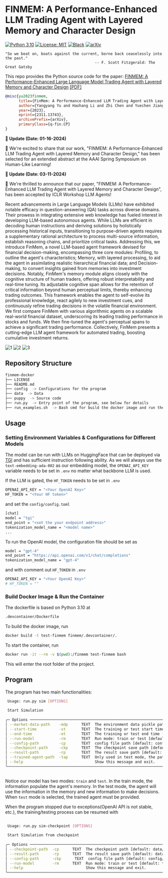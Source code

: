 # FINMEM: A Performance-Enhanced LLM Trading Agent with Layered Memory and Character Design

[![Python 3.10](https://img.shields.io/badge/python-3.10-blue.svg)](https://www.python.org/downloads/release/python-3100/) [![License: MIT](https://img.shields.io/badge/License-MIT-yellow.svg)](https://opensource.org/licenses/MIT) [![Black](https://img.shields.io/badge/code%20style-black-000000.svg)](https://github.com/ambv/black) [![arXiv](https://img.shields.io/badge/arXiv-2311.13743-b31b1b.svg)](https://arxiv.org/abs/2311.13743)

```text
"So we beat on, boats against the current, borne back ceaselessly into the past."
                                        -- F. Scott Fitzgerald: The Great Gatsby
```

This repo provides the Python source code for the paper:
[FINMEM: A Performance-Enhanced Large Language Model Trading Agent with Layered Memory and Character Design](https://arxiv.org/abs/2311.13743) [[PDF]](https://arxiv.org/pdf/2311.13743.pdf)

```bibtex
@misc{yu2023finmem,
      title={FinMem: A Performance-Enhanced LLM Trading Agent with Layered Memory and Character Design}, 
      author={Yangyang Yu and Haohang Li and Zhi Chen and Yuechen Jiang and Yang Li and Denghui Zhang and Rong Liu and Jordan W. Suchow and Khaldoun Khashanah},
      year={2023},
      eprint={2311.13743},
      archivePrefix={arXiv},
      primaryClass={q-fin.CP}
}
```
**📢 Update (Date: 01-16-2024)**

🚀 We're excited to share that our work, "FINMEM: A Performance-Enhanced LLM Trading Agent with Layered Memory and Character Design," has been selected for an extended abstract at the AAAI Spring Symposium on Human-Like Learning!

**📢 Update (Date: 03-11-2024)**

🚀 We're thrilled to announce that our paper, "FINMEM: A Performance-Enhanced LLM Trading Agent with Layered Memory and Character Design", has been accepted by ICLR Workshop LLM Agents!


Recent advancements in Large Language Models (LLMs) have exhibited notable efficacy in question-answering (QA) tasks across diverse domains. Their prowess in integrating extensive web knowledge has fueled interest in developing LLM-based autonomous agents. While LLMs are efficient in decoding human instructions and deriving solutions by holistically processing historical inputs, transitioning to purpose-driven agents requires a supplementary rational architecture to process multi-source information, establish reasoning chains, and prioritize critical tasks. Addressing this, we introduce FinMem, a novel LLM-based agent framework devised for financial decision-making, encompassing three core modules: Profiling, to outline the agent's characteristics; Memory, with layered processing, to aid the agent in assimilating realistic hierarchical financial data; and Decision-making, to convert insights gained from memories into investment decisions. Notably, FinMem's memory module aligns closely with the cognitive structure of human traders, offering robust interpretability and real-time tuning. Its adjustable cognitive span allows for the retention of critical information beyond human perceptual limits, thereby enhancing trading outcomes. This framework enables the agent to self-evolve its professional knowledge, react agilely to new investment cues, and continuously refine trading decisions in the volatile financial environment. We first compare FinMem with various algorithmic agents on a scalable real-world financial dataset, underscoring its leading trading performance in stocks and funds. We then fine-tuned the agent's perceptual spans to achieve a significant trading performance. Collectively, FinMem presents a cutting-edge LLM agent framework for automated trading, boosting cumulative investment returns.

![1](figures/memory_flow.png)
![2](figures/workflow.png)
![3](figures/character.png)

## Repository Structure

```bash
finmem-docker
├── LICENSE
├── README.md
├── config  -> Configurations for the program
├── data  -> Data
├── puppy  -> Source code
├── run.py  -> Entry point of the program, see below for details
├── run_examples.sh  -> Bash cmd for build the docker image and run the docker container
```



## Usage

### Setting Environment Variables & Configurations for Different Models

The model can be run with LLMs on HuggingFace that can be deployed via [TGI](https://github.com/huggingface/text-generation-inference) and has sufficient instruction following ability. As we will always use the `text-embedding-ada-002` as our embedding model, the `OPENAI_API_KEY` variable needs to be set in `.env` no matter what backbone LLM is used.

If the LLM is gated, the `HF_TOKEN` needs to be set in `.env`

```bash
OPENAI_API_KEY = "<Your OpenAI Key>"
HF_TOKEN = "<Your HF token>"
```

and set the `config/config.toml`

```bash
[chat]
model = "tgi"
end_point = "<set the your endpoint address>"
tokenization_model_name = "<model name>"
...
```

To run the OpenAI model, the configuration file should be set as

```bash
model = "gpt-4"
end_point = "https://api.openai.com/v1/chat/completions"
tokenization_model_name = "gpt-4"
```

and with comment out `HF_TOKEN` in `.env`

```bash
OPENAI_API_KEY = "<Your OpenAI Key>"
# HF_TOKEN = ""
```

### Build Docker Image & Run the Container

The dockerfile is based on Python 3.10 at

```bash
.devcontainer/Dockerfile
```

To build the docker image, run

```bash
docker build -t test-finmem finmem/.devcontainer/. 
```

To start the container, run

```bash
docker run -it --rm -v $(pwd):/finmem test-finmem bash
```

This will enter the root folder of the project.

## Program

The program has two main functionalities:

```bash
 Usage: run.py sim [OPTIONS]                                                                                                                
                                                                                                                                            
 Start Simulation                                                                                                                           
                                                                                                                                            
╭─ Options ────────────────────────────────────────────────────────────────────────────────────────────────────────────────────────────────╮
│ --market-data-path    -mdp      TEXT  The environment data pickle path [default: data/06_input/subset_symbols.pkl]                       │
│ --start-time          -st       TEXT  The training or test start time [default: 2022-06-30 For Ticker 'TSLA']                                                               │
│ --end-time            -et       TEXT  The training or test end time [default: 2022-10-11]                                                                 │
│ --run-model           -rm       TEXT  Run mode: train or test [default: train]                                                           │
│ --config-path         -cp       TEXT  config file path [default: config/config.toml]                                                     │
│ --checkpoint-path     -ckp      TEXT  The checkpoint save path [default: data/10_checkpoint_test]                                             │
│ --result-path         -rp       TEXT  The result save path [default: data/11_train_result]                                               │
│ --trained-agent-path  -tap      TEXT  Only used in test mode, the path of trained agent [default: None. Can be changed to data/05_train_model_output OR data/06_train_checkpoint]                                  │
│ --help                                Show this message and exit.                                                                        │
╰──────────────────────────────────────────────────────────────────────────────────────────────────────────────────────────────────────────╯
                              
```

Notice our model has two modes: `train` and `test`. In the train mode, the information populate the agent's memory. In the test mode, the agent will use the information in the memory and new information to make decisions. When `test` mode is selected, the trained agent must be provided.

When the program stopped due to exceptions(OpenAI API is not stable, etc.), the training/testing process can be resumed with

```bash
                                                                                                                                            
 Usage: run.py sim-checkpoint [OPTIONS]                                                                                                     
                                                                                                                                            
 Start Simulation from checkpoint                                                                                                           
                                                                                                                                            
╭─ Options ────────────────────────────────────────────────────────────────────────────────────────────────────────────────────────────────╮
│ --checkpoint-path  -cp      TEXT  The checkpoint path [default: data/06_train_checkpoint]                                                │
│ --result-path      -rp      TEXT  The result save path [default: data/05_train_model_output]                                             │
│ --config-path      -ckp      TEXT  config file path [default: config/tsla_config.toml]                                                    │
│ --run-model        -rm      TEXT  Run mode: train or test [default: train]                                                               │
│ --help                            Show this message and exit.                                                                            │
╰──────────────────────────────────────────────────────────────────────────────────────────────────────────────────────────────────────────╯
```
